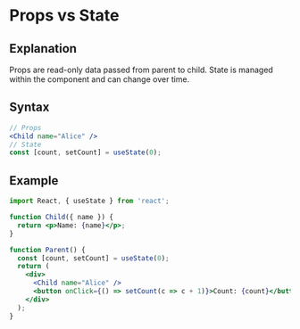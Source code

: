 # Props vs State

## Explanation
Props are read-only data passed from parent to child. State is managed within the component and can change over time.

## Syntax
```jsx
// Props
<Child name="Alice" />
// State
const [count, setCount] = useState(0);
```

## Example
```jsx
import React, { useState } from 'react';

function Child({ name }) {
  return <p>Name: {name}</p>;
}

function Parent() {
  const [count, setCount] = useState(0);
  return (
    <div>
      <Child name="Alice" />
      <button onClick={() => setCount(c => c + 1)}>Count: {count}</button>
    </div>
  );
}
``` 